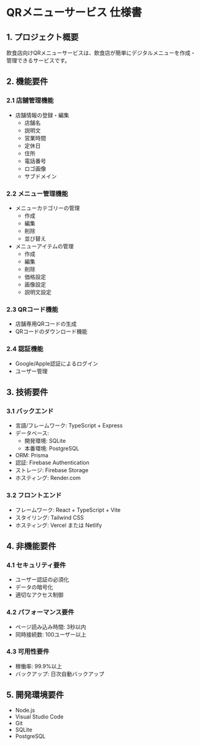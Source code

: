 # QRメニューサービス 仕様書

## 1. プロジェクト概要
飲⾷店向けQRメニューサービスは、飲食店が簡単にデジタルメニューを作成・管理できるサービスです。

## 2. 機能要件

### 2.1 店舗管理機能
- 店舗情報の登録・編集
  - 店舗名
  - 説明文
  - 営業時間
  - 定休日
  - 住所
  - 電話番号
  - ロゴ画像
  - サブドメイン

### 2.2 メニュー管理機能
- メニューカテゴリーの管理
  - 作成
  - 編集
  - 削除
  - 並び替え
- メニューアイテムの管理
  - 作成
  - 編集
  - 削除
  - 価格設定
  - 画像設定
  - 説明文設定

### 2.3 QRコード機能
- 店舗専用QRコードの生成
- QRコードのダウンロード機能

### 2.4 認証機能
- Google/Apple認証によるログイン
- ユーザー管理

## 3. 技術要件

### 3.1 バックエンド
- 言語/フレームワーク: TypeScript + Express
- データベース: 
  - 開発環境: SQLite
  - 本番環境: PostgreSQL
- ORM: Prisma
- 認証: Firebase Authentication
- ストレージ: Firebase Storage
- ホスティング: Render.com

### 3.2 フロントエンド
- フレームワーク: React + TypeScript + Vite
- スタイリング: Tailwind CSS
- ホスティング: Vercel または Netlify

## 4. 非機能要件

### 4.1 セキュリティ要件
- ユーザー認証の必須化
- データの暗号化
- 適切なアクセス制御

### 4.2 パフォーマンス要件
- ページ読み込み時間: 3秒以内
- 同時接続数: 100ユーザー以上

### 4.3 可用性要件
- 稼働率: 99.9%以上
- バックアップ: 日次自動バックアップ

## 5. 開発環境要件
- Node.js
- Visual Studio Code
- Git
- SQLite
- PostgreSQL
